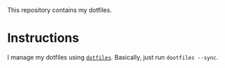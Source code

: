 This repository contains my dotfiles.

Instructions
============
I manage my dotfiles using [`dotfiles`](https://pypi.org/project/dotfiles/).
Basically, just run `dootfiles --sync`.
